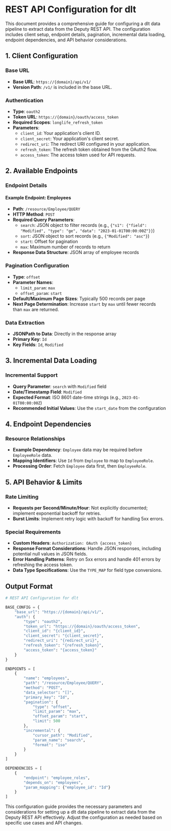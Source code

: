 # REST API Configuration for dlt

This document provides a comprehensive guide for configuring a dlt data pipeline to extract data from the Deputy REST API. The configuration includes client setup, endpoint details, pagination, incremental data loading, endpoint dependencies, and API behavior considerations.

## 1. Client Configuration

### Base URL
- **Base URL**: `https://{domain}/api/v1/`
- **Version Path**: `/v1/` is included in the base URL.

### Authentication
- **Type**: `oauth2`
- **Token URL**: `https://{domain}/oauth/access_token`
- **Required Scopes**: `longlife_refresh_token`
- **Parameters**:
  - `client_id`: Your application's client ID.
  - `client_secret`: Your application's client secret.
  - `redirect_uri`: The redirect URI configured in your application.
  - `refresh_token`: The refresh token obtained from the OAuth2 flow.
  - `access_token`: The access token used for API requests.

## 2. Available Endpoints

### Endpoint Details

#### Example Endpoint: Employees
- **Path**: `/resource/Employee/QUERY`
- **HTTP Method**: `POST`
- **Required Query Parameters**:
  - `search`: JSON object to filter records (e.g., `{"s1": {"field": "Modified", "type": "ge", "data": "2023-01-01T00:00:00Z"}}`)
  - `sort`: JSON object to sort records (e.g., `{"Modified": "asc"}`)
  - `start`: Offset for pagination
  - `max`: Maximum number of records to return
- **Response Data Structure**: JSON array of employee records

### Pagination Configuration
- **Type**: `offset`
- **Parameter Names**:
  - `limit_param`: `max`
  - `offset_param`: `start`
- **Default/Maximum Page Sizes**: Typically 500 records per page
- **Next Page Determination**: Increase `start` by `max` until fewer records than `max` are returned.

### Data Extraction
- **JSONPath to Data**: Directly in the response array
- **Primary Key**: `Id`
- **Key Fields**: `Id`, `Modified`

## 3. Incremental Data Loading

### Incremental Support
- **Query Parameter**: `search` with `Modified` field
- **Date/Timestamp Field**: `Modified`
- **Expected Format**: ISO 8601 date-time strings (e.g., `2023-01-01T00:00:00Z`)
- **Recommended Initial Values**: Use the `start_date` from the configuration

## 4. Endpoint Dependencies

### Resource Relationships
- **Example Dependency**: `Employee` data may be required before `EmployeeRole` data.
- **Mapping Identifiers**: Use `Id` from `Employee` to map to `EmployeeRole`.
- **Processing Order**: Fetch `Employee` data first, then `EmployeeRole`.

## 5. API Behavior & Limits

### Rate Limiting
- **Requests per Second/Minute/Hour**: Not explicitly documented; implement exponential backoff for retries.
- **Burst Limits**: Implement retry logic with backoff for handling 5xx errors.

### Special Requirements
- **Custom Headers**: `Authorization: OAuth {access_token}`
- **Response Format Considerations**: Handle JSON responses, including potential null values in JSON fields.
- **Error Handling Patterns**: Retry on 5xx errors and handle 401 errors by refreshing the access token.
- **Data Type Specifications**: Use the `TYPE_MAP` for field type conversions.

## Output Format

```python
# REST API Configuration for dlt

BASE_CONFIG = {
    "base_url": "https://{domain}/api/v1/",
    "auth": {
        "type": "oauth2",
        "token_url": "https://{domain}/oauth/access_token",
        "client_id": "{client_id}",
        "client_secret": "{client_secret}",
        "redirect_uri": "{redirect_uri}",
        "refresh_token": "{refresh_token}",
        "access_token": "{access_token}"
    }
}

ENDPOINTS = [
    {
        "name": "employees",
        "path": "/resource/Employee/QUERY",
        "method": "POST",
        "data_selector": "[]",
        "primary_key": "Id",
        "pagination": {
            "type": "offset",
            "limit_param": "max",
            "offset_param": "start",
            "limit": 500
        },
        "incremental": {
            "cursor_path": "Modified",
            "param_name": "search",
            "format": "iso"
        }
    }
]

DEPENDENCIES = [
    {
        "endpoint": "employee_roles", 
        "depends_on": "employees",
        "param_mapping": {"employee_id": "Id"}
    }
]
```

This configuration guide provides the necessary parameters and considerations for setting up a dlt data pipeline to extract data from the Deputy REST API effectively. Adjust the configuration as needed based on specific use cases and API changes.